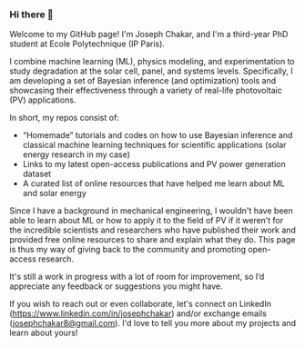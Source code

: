 ### Hi there 👋

Welcome to my GitHub page! I'm Joseph Chakar, and I'm a third-year PhD student at Ecole Polytechnique (IP Paris).

I combine machine learning (ML), physics modeling, and experimentation to study degradation at the solar cell, panel, and systems levels. Specifically, I am developing a set of Bayesian inference (and optimization) tools and showcasing their effectiveness through a variety of real-life photovoltaic (PV) applications.

In short, my repos consist of:
- “Homemade” tutorials and codes on how to use Bayesian inference and classical machine learning techniques for scientific applications (solar energy research in my case) 
- Links to my latest open-access publications and PV power generation dataset
- A curated list of online resources that have helped me learn about ML and solar energy 

Since I have a background in mechanical engineering, I wouldn't have been able to learn about ML or how to apply it to the field of PV if it weren’t for the incredible scientists and researchers who have published their work and provided free online resources to share and explain what they do. This page is thus my way of giving back to the community and promoting open-access research. 

It's still a work in progress with a lot of room for improvement, so I’d appreciate any feedback or suggestions you might have.

If you wish to reach out or even collaborate, let's connect on LinkedIn (https://www.linkedin.com/in/josephchakar) and/or exchange emails (josephchakar8@gmail.com). I'd love to tell you more about my projects and learn about yours!
